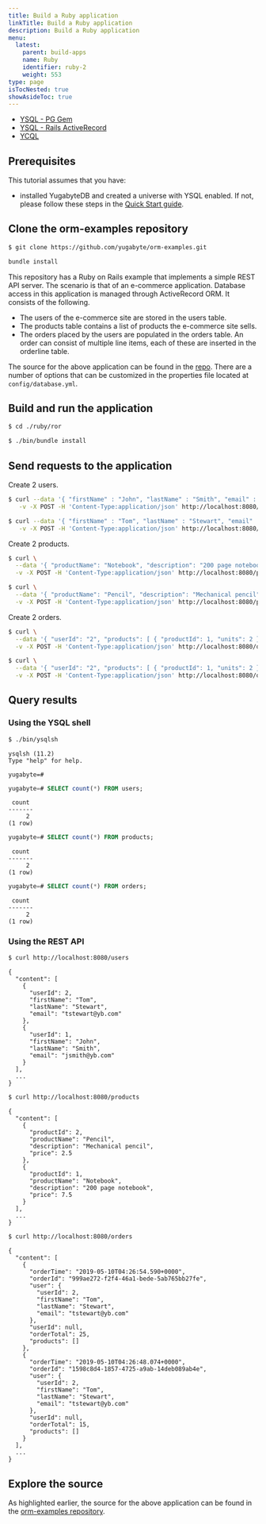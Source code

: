 ```yaml
---
title: Build a Ruby application
linkTitle: Build a Ruby application
description: Build a Ruby application
menu:
  latest:
    parent: build-apps
    name: Ruby
    identifier: ruby-2
    weight: 553
type: page
isTocNested: true
showAsideToc: true
---
```


<ul class="nav nav-tabs-alt nav-tabs-yb">
  <li >
    <a href="/latest/quick-start/build-apps/ruby/ysql-pg" class="nav-link">
      <i class="icon-postgres" aria-hidden="true"></i>
      YSQL - PG Gem
    </a>
  </li>
  <li >
    <a href="/latest/quick-start/build-apps/ruby/ysql-rails-activerecord" class="nav-link active">
      <i class="icon-postgres" aria-hidden="true"></i>
      YSQL - Rails ActiveRecord
    </a>
  </li>
  <li>
    <a href="/latest/quick-start/build-apps/ruby/ycql" class="nav-link">
      <i class="icon-cassandra" aria-hidden="true"></i>
      YCQL
    </a>
  </li>
</ul>

## Prerequisites

This tutorial assumes that you have:

- installed YugabyteDB and created a universe with YSQL enabled. If not, please follow these steps in the [Quick Start guide](../../../../quick-start/explore-ysql/).

## Clone the orm-examples repository

```sh
$ git clone https://github.com/yugabyte/orm-examples.git
```

```sh
bundle install
```

This repository has a Ruby on Rails example that implements a simple REST API server. The scenario is that of an e-commerce application. Database access in this application is managed through ActiveRecord ORM. It consists of the following.

- The users of the e-commerce site are stored in the users table.
- The products table contains a list of products the e-commerce site sells.
- The orders placed by the users are populated in the orders table. An order can consist of multiple line items, each of these are inserted in the orderline table.

The source for the above application can be found in the [repo](https://github.com/yugabyte/orm-examples/tree/master/ruby/ror). There are a number of options that can be customized in the properties file located at `config/database.yml`.

## Build and run the application

```sh
$ cd ./ruby/ror
```

```sh
$ ./bin/bundle install
```

## Send requests to the application

Create 2 users.

```sh
$ curl --data '{ "firstName" : "John", "lastName" : "Smith", "email" : "jsmith@yb.com" }' \
   -v -X POST -H 'Content-Type:application/json' http://localhost:8080/users
```

```sh
$ curl --data '{ "firstName" : "Tom", "lastName" : "Stewart", "email" : "tstewart@yb.com" }' \
   -v -X POST -H 'Content-Type:application/json' http://localhost:8080/users
```

Create 2 products.

```sh
$ curl \
  --data '{ "productName": "Notebook", "description": "200 page notebook", "price": 7.50 }' \
  -v -X POST -H 'Content-Type:application/json' http://localhost:8080/products
```

```sh
$ curl \
  --data '{ "productName": "Pencil", "description": "Mechanical pencil", "price": 2.50 }' \
  -v -X POST -H 'Content-Type:application/json' http://localhost:8080/products
```

Create 2 orders.

```sh
$ curl \
  --data '{ "userId": "2", "products": [ { "productId": 1, "units": 2 } ] }' \
  -v -X POST -H 'Content-Type:application/json' http://localhost:8080/orders
```

```sh
$ curl \
  --data '{ "userId": "2", "products": [ { "productId": 1, "units": 2 }, { "productId": 2, "units": 4 } ] }' \
  -v -X POST -H 'Content-Type:application/json' http://localhost:8080/orders
```

## Query results

### Using the YSQL shell

```sh
$ ./bin/ysqlsh
```

```
ysqlsh (11.2)
Type "help" for help.

yugabyte=#
```

```sql
yugabyte=# SELECT count(*) FROM users;
```

```
 count
-------
     2
(1 row)
```

```sql
yugabyte=# SELECT count(*) FROM products;
```

```
 count
-------
     2
(1 row)
```

```sql
yugabyte=# SELECT count(*) FROM orders;
```

```
 count
-------
     2
(1 row)
```

### Using the REST API

```sh
$ curl http://localhost:8080/users
```

```
{
  "content": [
    {
      "userId": 2,
      "firstName": "Tom",
      "lastName": "Stewart",
      "email": "tstewart@yb.com"
    },
    {
      "userId": 1,
      "firstName": "John",
      "lastName": "Smith",
      "email": "jsmith@yb.com"
    }
  ],
  ...
}  
```

```sh
$ curl http://localhost:8080/products
```

```
{
  "content": [
    {
      "productId": 2,
      "productName": "Pencil",
      "description": "Mechanical pencil",
      "price": 2.5
    },
    {
      "productId": 1,
      "productName": "Notebook",
      "description": "200 page notebook",
      "price": 7.5
    }
  ],
  ...
}  
```

```sh
$ curl http://localhost:8080/orders
```

```
{
  "content": [
    {
      "orderTime": "2019-05-10T04:26:54.590+0000",
      "orderId": "999ae272-f2f4-46a1-bede-5ab765bb27fe",
      "user": {
        "userId": 2,
        "firstName": "Tom",
        "lastName": "Stewart",
        "email": "tstewart@yb.com"
      },
      "userId": null,
      "orderTotal": 25,
      "products": []
    },
    {
      "orderTime": "2019-05-10T04:26:48.074+0000",
      "orderId": "1598c8d4-1857-4725-a9ab-14deb089ab4e",
      "user": {
        "userId": 2,
        "firstName": "Tom",
        "lastName": "Stewart",
        "email": "tstewart@yb.com"
      },
      "userId": null,
      "orderTotal": 15,
      "products": []
    }
  ],
  ...
}  
```

## Explore the source

As highlighted earlier, the source for the above application can be found in the [orm-examples repository](https://github.com/yugabyte/orm-examples/tree/master/ruby/ror).

